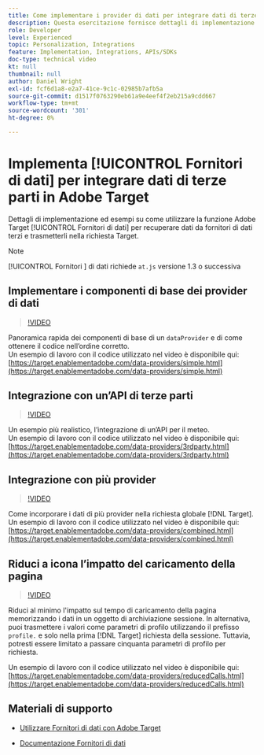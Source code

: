 ```yaml
---
title: Come implementare i provider di dati per integrare dati di terze parti
description: Questa esercitazione fornisce dettagli di implementazione ed esempi su come utilizzare la funzione Fornitori di dati di Adobe Target per recuperare dati da fornitori di dati terzi e trasmetterli nella richiesta Target.
role: Developer
level: Experienced
topic: Personalization, Integrations
feature: Implementation, Integrations, APIs/SDKs
doc-type: technical video
kt: null
thumbnail: null
author: Daniel Wright
exl-id: fcf6d1a8-e2a7-41ce-9c1c-02985b7afb5a
source-git-commit: d1517f0763290eb61a9e4eef4f2eb215a9cdd667
workflow-type: tm+mt
source-wordcount: '301'
ht-degree: 0%

---
```


# Implementa [!UICONTROL Fornitori di dati] per integrare dati di terze parti in Adobe Target

Dettagli di implementazione ed esempi su come utilizzare la funzione Adobe Target [!UICONTROL Fornitori di dati] per recuperare dati da fornitori di dati terzi e trasmetterli nella richiesta Target.

>[!NOTE]
>
>[!UICONTROL Fornitori ] di dati richiede  `at.js` versione 1.3 o successiva

## Implementare i componenti di base dei provider di dati

>[!VIDEO](https://video.tv.adobe.com/v/22348/?quality=12)

Panoramica rapida dei componenti di base di un `dataProvider` e di come ottenere il codice nell’ordine corretto.\
Un esempio di lavoro con il codice utilizzato nel video è disponibile qui:
[https://target.enablementadobe.com/data-providers/simple.html](https://target.enablementadobe.com/data-providers/simple.html)

## Integrazione con un’API di terze parti

>[!VIDEO](https://video.tv.adobe.com/v/22345/)

Un esempio più realistico, l’integrazione di un’API per il meteo.\
Un esempio di lavoro con il codice utilizzato nel video è disponibile qui:
[https://target.enablementadobe.com/data-providers/3rdparty.html](https://target.enablementadobe.com/data-providers/3rdparty.html)

## Integrazione con più provider

>[!VIDEO](https://video.tv.adobe.com/v/22346/)

Come incorporare i dati di più provider nella richiesta globale [!DNL Target].\
Un esempio di lavoro con il codice utilizzato nel video è disponibile qui:
[https://target.enablementadobe.com/data-providers/combined.html](https://target.enablementadobe.com/data-providers/combined.html)

## Riduci a icona l’impatto del caricamento della pagina

>[!VIDEO](https://video.tv.adobe.com/v/22347/)

Riduci al minimo l&#39;impatto sul tempo di caricamento della pagina memorizzando i dati in un oggetto di archiviazione sessione. In alternativa, puoi trasmettere i valori come parametri di profilo utilizzando il prefisso `profile.` e solo nella prima [!DNL Target] richiesta della sessione. Tuttavia, potresti essere limitato a passare cinquanta parametri di profilo per richiesta.

Un esempio di lavoro con il codice utilizzato nel video è disponibile qui: [https://target.enablementadobe.com/data-providers/reducedCalls.html](https://target.enablementadobe.com/data-providers/reducedCalls.html)

## Materiali di supporto

* [Utilizzare Fornitori di dati con Adobe Target](use-data-providers-to-integrate-third-party-data.md)

* [Documentazione Fornitori di dati](https://experienceleague.adobe.com/docs/target/using/implement-target/client-side/at-js-implementation/functions-overview/targetgobalsettings.html?lang=en#data-providers)
